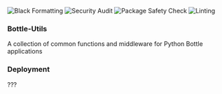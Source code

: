 ![Black Formatting](https://github.com/mellemahp/bottle-utils/actions/workflows/formatter.yml/badge.svg)
![Security Audit](https://github.com/mellemahp/bottle-utils/actions/workflows/security_audit.yml/badge.svg)
![Package Safety Check](https://github.com/mellemahp/bottle-utils/actions/workflows/safety_check.yml/badge.svg)
![Linting](https://github.com/mellemahp/bottle-utils/actions/workflows/pylint.yml/badge.svg)

### Bottle-Utils
A collection of common functions and middleware for Python Bottle applications

### Deployment
???